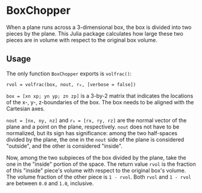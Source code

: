 # BoxChopper

When a plane runs across a 3-dimensional box, the box is divided into two pieces by the plane.  This Julia package calculates how large these two pieces are in volume with respect to the original box volume.

## Usage
The only function `BoxChopper` exports is `volfrac()`:
```
rvol = volfrac(box, nout, r₀, [verbose = false])
```

`box = [xn xp; yn yp; zn zp]` is a 3-by-2 matrix that indicates the locations of the x-, y-, z-boundaries of the box.  The box needs to be aligned with the Cartesian axes.

`nout = [nx, ny, nz]` and `r₀ = [rx, ry, rz]` are the normal vector of the plane and a point on the plane, respectively.  `nout` does not have to be normalized, but its sign has significance: among the two half-spaces divided by the plane, the one in the `nout` side of the plane is considered "outside", and the other is considered "inside".  

Now, among the two subpieces of the box divided by the plane, take the one in the "inside" portion of the space.  The return value `rvol` is the fraction of this "inside" piece's volume with respect to the original box's volume.  The volume fraction of the other piece is `1 - rvol`.  Both `rvol` and `1 - rvol` are between `0.0`  and `1.0`, inclusive.
